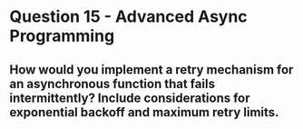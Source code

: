 # Question 15 - Advanced Async Programming

## How would you implement a retry mechanism for an asynchronous function that fails intermittently? Include considerations for exponential backoff and maximum retry limits.